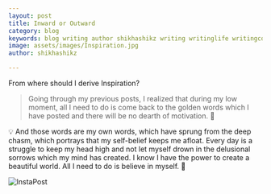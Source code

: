```yaml
---
layout: post
title: Inward or Outward
category: blog
keywords: blog writing author shikhashikz writing writinglife writingcommunity dailyblogpost dailyblogpostchallenge 
image: assets/images/Inspiration.jpg
author: shikhashikz

---
```

From where should I derive Inspiration?

>Going through my previous posts, I realized that during my low moment, all I need to do is come back to the golden words which I have posted and there will be no dearth of motivation. 💯
>

💡 And those words are my own words, which have sprung from the deep chasm, which portrays that my self-belief keeps me afloat. Every day is a struggle to keep my head high and not let myself drown in the delusional sorrows which my mind has created. I know I have the power to create a beautiful world. All I need to do is believe in myself. 🌟


![InstaPost](https://user-images.githubusercontent.com/21696121/137444202-9e22dfc1-6e56-40b2-88aa-b1f3cafb29ad.jpg)
